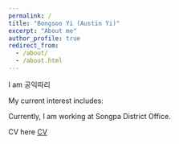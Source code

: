 ```yaml
---
permalink: /
title: "Bongsoo Yi (Austin Yi)"
excerpt: "About me"
author_profile: true
redirect_from:
  - /about/
  - /about.html
---
```



I am 공익따리

My current interest includes:

Currently, I am working at Songpa District Office.

CV here [CV](https://austinyi.github.io/assets/CV.pdf)
